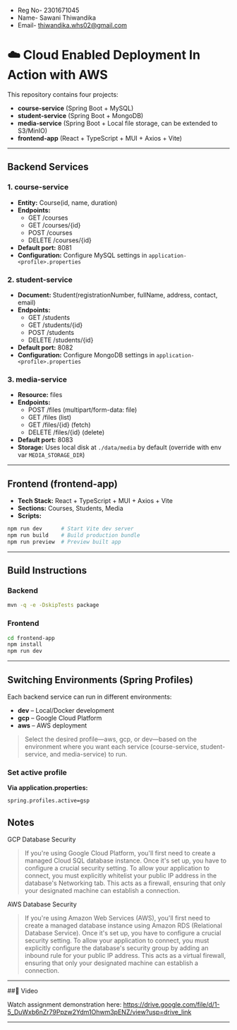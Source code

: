 - Reg No- 2301671045
- Name- Sawani Thiwandika 
- Email- thiwandika.whs02@gmail.com
  
# ☁️ Cloud Enabled Deployment In Action with AWS

This repository contains four projects:

- **course-service** (Spring Boot + MySQL)  
- **student-service** (Spring Boot + MongoDB)  
- **media-service** (Spring Boot + Local file storage, can be extended to S3/MinIO)  
- **frontend-app** (React + TypeScript + MUI + Axios + Vite)

---

## Backend Services

### 1. course-service
- **Entity:** Course(id, name, duration)  
- **Endpoints:**
  - GET /courses
  - GET /courses/{id}
  - POST /courses
  - DELETE /courses/{id}  
- **Default port:** 8081  
- **Configuration:** Configure MySQL settings in `application-<profile>.properties`

### 2. student-service
- **Document:** Student(registrationNumber, fullName, address, contact, email)  
- **Endpoints:**
  - GET /students
  - GET /students/{id}
  - POST /students
  - DELETE /students/{id}  
- **Default port:** 8082  
- **Configuration:** Configure MongoDB settings in `application-<profile>.properties`

### 3. media-service
- **Resource:** files  
- **Endpoints:**
  - POST /files (multipart/form-data: file)
  - GET /files (list)
  - GET /files/{id} (fetch)
  - DELETE /files/{id} (delete)  
- **Default port:** 8083  
- **Storage:** Uses local disk at `./data/media` by default (override with env var `MEDIA_STORAGE_DIR`)

---

## Frontend (frontend-app)
- **Tech Stack:** React + TypeScript + MUI + Axios + Vite  
- **Sections:** Courses, Students, Media  
- **Scripts:**
```bash
npm run dev      # Start Vite dev server
npm run build    # Build production bundle
npm run preview  # Preview built app
````

---

## Build Instructions

### Backend

```bash
mvn -q -e -DskipTests package
```

### Frontend

```bash
cd frontend-app
npm install
npm run dev
```

---

## Switching Environments (Spring Profiles)

Each backend service can run in different environments:

* **dev** – Local/Docker development
* **gcp** – Google Cloud Platform
* **aws** – AWS deployment

> Select the desired profile—aws, gcp, or dev—based on the environment where you want each service (course-service, student-service, and media-service) to run.

### Set active profile

**Via application.properties:**

```properties
spring.profiles.active=gsp
```

## Notes

GCP Database Security
> If you're using Google Cloud Platform, you'll first need to create a managed Cloud SQL database instance. Once it's set up, you have to configure a crucial security setting. To allow your application to connect, you must explicitly whitelist your public IP address in the database's Networking tab. This acts as a firewall, ensuring that only your designated machine can establish a connection.

AWS Database Security
>If you're using Amazon Web Services (AWS), you'll first need to create a managed database instance using Amazon RDS (Relational Database Service). Once it's set up, you have to configure a crucial security setting. To allow your application to connect, you must explicitly configure the database's security group by adding an inbound rule for your public IP address. This acts as a virtual firewall, ensuring that only your designated machine can establish a connection.
---

##🎥 Video

Watch assignment demonstration here:
https://drive.google.com/file/d/1-5_DuWxb6nZr79Ppzw2Ydm1Ohwm3pENZ/view?usp=drive_link

---

